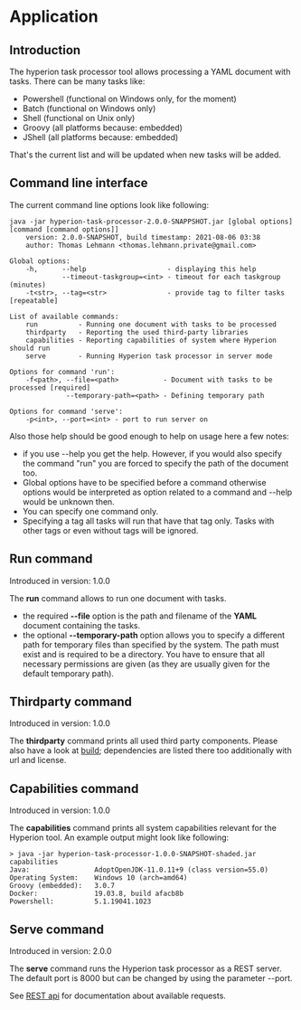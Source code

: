 # Application

## Introduction

The hyperion task processor tool allows processing a YAML document with tasks. There can be many tasks
like:

 - Powershell (functional on Windows only, for the moment)
 - Batch (functional on Windows only)
 - Shell (functional on Unix only)
 - Groovy (all platforms because: embedded)
 - JShell (all platforms because: embedded)

That's the current list and will be updated when new tasks will be added.

## Command line interface

The current command line options look like following:
```
java -jar hyperion-task-processor-2.0.0-SNAPPSHOT.jar [global options] [command [command options]]
    version: 2.0.0-SNAPSHOT, build timestamp: 2021-08-06 03:38
    author: Thomas Lehmann <thomas.lehmann.private@gmail.com>

Global options:
    -h,      --help                    - displaying this help
             --timeout-taskgroup=<int> - timeout for each taskgroup (minutes)
    -t<str>, --tag=<str>               - provide tag to filter tasks [repeatable]

List of available commands:
    run          - Running one document with tasks to be processed
    thirdparty   - Reporting the used third-party libraries
    capabilities - Reporting capabilities of system where Hyperion should run
    serve        - Running Hyperion task processor in server mode

Options for command 'run':
    -f<path>, --file=<path>           - Document with tasks to be processed [required]
              --temporary-path=<path> - Defining temporary path

Options for command 'serve':
    -p<int>, --port=<int> - port to run server on
```

Also those help should be good enough to help on usage here a few notes:

 - if you use --help you get the help. However, if you would also specify the command "run"
   you are forced to specify the path of the document too.
 - Global options have to be specified before a command otherwise options would be
   interpreted as option related to a command and --help would be unknown then.
 - You can specify one command only.
 - Specifying a tag all tasks will run that have that tag only. Tasks with other
   tags or even without tags will be ignored.

## Run command

Introduced in version: 1.0.0

The **run** command allows to run one document with tasks.

 - the required **--file** option is the path and filename of the **YAML** document
   containing the tasks.
 - the optional **--temporary-path** option allows you to specify a different path
   for temporary files than specified by the system. The path must exist and
   is required to be a directory. You have to ensure that all necessary permissions
   are given (as they are usually given for the default temporary path).

## Thirdparty command

Introduced in version: 1.0.0

The **thirdparty** command prints all used third party components.
Please also have a look at [build](build.md); dependencies are listed there too
additionally with url and license.

## Capabilities command

Introduced in version: 1.0.0

The **capabilities** command prints all system capabilities relevant for the
Hyperion tool. An example output might look like following:

```
> java -jar hyperion-task-processor-1.0.0-SNAPSHOT-shaded.jar capabilities
Java:                AdoptOpenJDK-11.0.11+9 (class version=55.0)
Operating System:    Windows 10 (arch=amd64)
Groovy (embedded):   3.0.7
Docker:              19.03.8, build afacb8b
Powershell:          5.1.19041.1023
```

## Serve command

Introduced in version: 2.0.0

The **serve** command runs the Hyperion task processor as a REST server.
The default port is 8000 but can be changed by using the parameter --port.

See [REST api](rest-api.md) for documentation about available requests.

